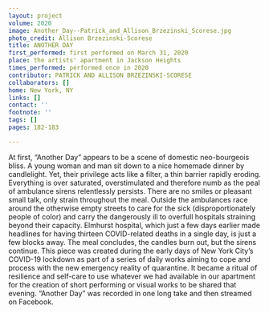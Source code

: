 ```yaml
---
layout: project
volume: 2020
image: Another_Day--Patrick_and_Allison_Brzezinski_Scorese.jpg
photo_credit: Allison Brzezinski-Scorese
title: ANOTHER DAY
first_performed: first performed on March 31, 2020
place: the artists' apartment in Jackson Heights
times_performed: performed once in 2020
contributor: PATRICK AND ALLISON BRZEZINSKI-SCORESE
collaborators: []
home: New York, NY
links: []
contact: ''
footnote: ''
tags: []
pages: 182-183

---
```


At first, “Another Day” appears to be a scene of domestic neo-bourgeois bliss. A young woman and man sit down to a nice homemade dinner by candlelight. Yet, their privilege acts like a filter, a thin barrier rapidly eroding. Everything is over saturated, overstimulated and therefore numb as the peal of ambulance sirens relentlessly persists. There are no smiles or pleasant small talk, only strain throughout the meal. Outside the ambulances race around the otherwise empty streets to care for the sick (disproportionately people of color) and carry the dangerously ill to overfull hospitals straining beyond their capacity. Elmhurst hospital, which just a few days earlier made headlines for having thirteen COVID-related deaths in a single day, is just a few blocks away. The meal concludes, the candles burn out, but the sirens continue. This piece was created during the early days of New York City’s COVID-19 lockdown as part of a series of daily works aiming to cope and process with the new emergency reality of quarantine. It became a ritual of resilience and self-care to use whatever we had available in our apartment for the creation of short performing or visual works to be shared that evening. “Another Day” was recorded in one long take and then streamed on Facebook.
